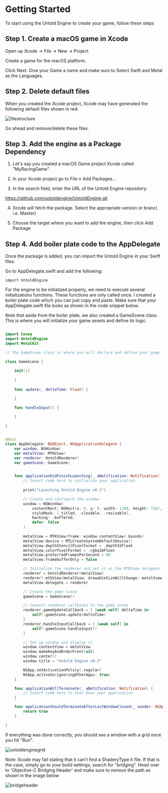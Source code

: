 # Getting Started

To start using the Untold Engine to create your game, follow these steps

## Step 1. Create a macOS game in Xcode

Open up Xcode -> File -> New -> Project

Create a game for the macOS platform.

Click Next. Give your Game a name and make sure to Select Swift and Metal as the Languages.

## Step 2. Delete default files

When you created the Xcode project, Xcode may have generated the following default files shown in red:

![filestructure](../images/XcodeGameFileStructure.png)

Go ahead and remove/delete these files.

## Step 3. Add the engine as a Package Dependency

1. Let's say you created a macOS Game project Xcode called "MyRacingGame".

2. In your Xcode project go to File-> Add Packages...

3. In the search field, enter the URL of the Untold Engine repository:

https://github.com/untoldengine/UntoldEngine.git 

4. Xcode will fetch the package. Select the appropriate version or branc( i.e. Master)

5. Choose the target where you want to add the engine, then click Add Package 


## Step 4. Add boiler plate code to the AppDelegate

Once the package is added, you can import the Untold Engine in your Swift files. 

Go to AppDelegate.swift and add the following:

`import UntoldEngine`

For the engine to be initialized properly, we need to execute several initializations functions. These functions are only called once. I created a boiler plate code which you can just copy and paste. Make sure that your AppDelegate.swift file looks as shown in the code snippet below.

Note that aside from the boiler plate, we also created a GameScene class. This is where you will initialize your game assets and define its logic.

```swift

import Cocoa
import UntoldEngine
import MetalKit

// The GameScene class is where you will declare and define your game logic.

class GameScene {
    
    init(){
        
    }
    
    func update(_ deltaTime: Float) {

    }

    func handleInput() {

    }
    
}


@main
class AppDelegate: NSObject, NSApplicationDelegate {
    var window: NSWindow!
    var metalView: MTKView!
    var renderer: UntoldRenderer!
    var gameScene: GameScene!


    func applicationDidFinishLaunching(_ aNotification: Notification) {
        // Insert code here to initialize your application
        
        print("Launching Untold Engine v0.2")

        // Create and configure the window
        window = NSWindow(
            contentRect: NSRect(x: 0, y: 0, width: 1280, height: 720),
            styleMask: [.titled, .closable, .resizable],
            backing: .buffered,
            defer: false
        )
        
        metalView = MTKView(frame: window.contentView!.bounds)
        metalView.device = MTLCreateSystemDefaultDevice()
        metalView.depthStencilPixelFormat = .depth32Float
        metalView.colorPixelFormat = .rgba16Float
        metalView.preferredFramesPerSecond = 60
        metalView.framebufferOnly = false

        // Initialize the renderer and set it as the MTKView delegate
        renderer = UntoldRenderer(metalView)
        renderer?.mtkView(metalView, drawableSizeWillChange: metalView.drawableSize)
        metalView.delegate = renderer

        // Create the game scene
        gameScene = GameScene()

        // Connect renderer callbacks to the game scene
        renderer.gameUpdateCallback = { [weak self] deltaTime in
            self?.gameScene.update(deltaTime)
        }
        renderer.handleInputCallback = { [weak self] in
            self?.gameScene.handleInput()
        }

        // Set up window and display it
        window.contentView = metalView
        window.makeKeyAndOrderFront(nil)
        window.center()
        window.title = "Untold Engine v0.2"

        NSApp.setActivationPolicy(.regular)
        NSApp.activate(ignoringOtherApps: true)
    }

    func applicationWillTerminate(_ aNotification: Notification) {
        // Insert code here to tear down your application
    }

    func applicationShouldTerminateAfterLastWindowClosed(_ sender: NSApplication) -> Bool {
        return true
    }

}

```

If everything was done correctly, you should see a window with a grid once you hit "Run".

![untoldenginegrid](../images/UntoldEngineGrid.png)


Note: Xcode may fail stating that it can't find a ShaderyType.h file. If that is the case, simply go to your build settings, search for "bridging". Head over to 'Objective-C Bridging Header' and make sure to remove the path as shown in the image below

![bridgeheader](../images/bridgingheader.png)
